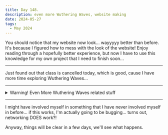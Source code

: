 ```yaml
---
title: Day 148.
description: even more Wuthering Waves, website making
date: 2024-05-27
tags: 
  - May 2024
---
```


You should notice that my website now look... wayyyyy better than before. It's because I figured how to mess with the look of the website! Enjoy reading through a hopefully better experience, but now I have to use this knowledge for my own project that I need to finish soon...

-----

Just found out that class is cancelled today, which is good, cause I have more time exploring Wuthering Waves...

-----

<details>
<summary>
Warning! Even More Wuthering Waves related stuff
</summary>

Sooo... I finished Lingyang's Companion Quest, which was pretty okay (I don't have much opinion on it, but...

Did you know that it's illegal to have an NPC that is too attractive? Kuro Games apparently doesn't care, cause LOOK AT HER JESUS WHYYYYY SHE'S SO CUTE SHE'S ONLY AN NPC

<a href="https://imgur.com/OPVODzu"><img src="https://i.imgur.com/OPVODzu.png" title="source: imgur.com" width="500px" alt="Bei Shi #1"/></a>

<a href="https://imgur.com/fdc0L2P"><img src="https://i.imgur.com/fdc0L2P.png" title="source: imgur.com"  width="500px" alt="Bei Shi #2" /></a>

<a href="https://imgur.com/GwD32HL"><img src="https://i.imgur.com/GwD32HL.png" title="source: imgur.com" width="500px" alt="Bei Shi #3"/></a>

<a href="https://imgur.com/0Ll9wYU"><img src="https://i.imgur.com/0Ll9wYU.png" title="source: imgur.com" width="500px" alt="Bei Shi #4"/></a>


Don't mind me, I'm just posting two beautiful people meeting with each other for the first time (holy shit I kinda dig it but I know there's someone even better in the future but like gkdshfjdhfsdfkh Jinhsi so dignified and honestly cute with the Rover I swear I'm not a shipper-)

<a href="https://imgur.com/UslxGi1"><img src="https://i.imgur.com/UslxGi1.png" title="source: imgur.com" width="500px" alt="Staredown (Rover)"/></a>

<a href="https://imgur.com/UVZYk1Q"><img src="https://i.imgur.com/UVZYk1Q.png" title="source: imgur.com" width="500px" alt="Staredown (Jinhsi)"/></a>

<a href="https://imgur.com/fB6Jv6f"><img src="https://i.imgur.com/fB6Jv6f.png" title="source: imgur.com" width="500px" alt="Rover being cute"/></a>

<a href="https://imgur.com/Bejtu6O"><img src="https://i.imgur.com/Bejtu6O.png" title="source: imgur.com" width="500px" alt="Jinhsi being cute"/></a>

<a href="https://imgur.com/mNVzIhR"><img src="https://i.imgur.com/mNVzIhR.png" title="source: imgur.com" width="500px" alt="Rover being- if I speak, big trouble"/></a>

<a href="https://imgur.com/DkkbjZV"><img src="https://i.imgur.com/DkkbjZV.png" title="source: imgur.com" width="500px" alt="Jinhsi Squish"/></a>

Okay, enough with the Rover and Jinhsi love, they're not the only characters we see in the story.

<a href="https://imgur.com/iF9yzIw"><img src="https://i.imgur.com/iF9yzIw.png" title="source: imgur.com" width="500px" alt="Sanhua being Sanhua"/></a>

<a href="https://imgur.com/2h0QKPm"><img src="https://i.imgur.com/2h0QKPm.png" title="source: imgur.com" width="500px" alt="Sanhua close up"/></a>

<a href="https://imgur.com/5PYn4O7"><img src="https://i.imgur.com/5PYn4O7.png" title="source: imgur.com" width="500px" alt="Sanhua cultured?"/></a>

They do make a deadly trio though.

<a href="https://imgur.com/726G8Mi"><img src="https://i.imgur.com/726G8Mi.png" title="source: imgur.com" width="500px" alt="Jinzhou's Angels?"/></a>

I have more images but I feel like it would make this become too much of a gushing session? So I'll end it before it gets there. I do want to say though, the story does get pretty good after Scar appears, and I feel like the criticism that the story was weak before he appears... do hold up. The story instantly gets better after Scar appeared, it's insane.

But anyway, we're progressing slowly... 

</details>

-----

I might have involved myself in something that I have never involved myself in before... if this works, I'm actually going to be bugging... turns out, networking DOES work?!

Anyway, things will be clear in a few days, we'll see what happens.